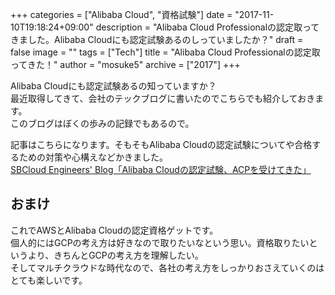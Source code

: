 +++
categories = ["Alibaba Cloud", "資格試験"]
date = "2017-11-10T19:18:24+09:00"
description = "Alibaba Cloud Professionalの認定取ってきました。Alibaba Cloudにも認定試験あるのしっていましたか？"
draft = false
image = ""
tags = ["Tech"]
title = "Alibaba Cloud Professionalの認定取ってきた！"
author = "mosuke5"
archive = ["2017"]
+++

Alibaba Cloudにも認定試験あるの知っていますか？  
最近取得してきて、会社のテックブログに書いたのでこちらでも紹介しておきます。  
このブログはぼくの歩みの記録でもあるので。

<!--more-->

記事はこちらになります。そもそもAlibaba Cloudの認定試験についてや合格するための対策や心構えなどかきました。  
[SBCloud Engineers' Blog「Alibaba Cloudの認定試験、ACPを受けてきた」](https://techblog.sbcloud.co.jp/2017/11/06/acp/)

## おまけ
これでAWSとAlibaba Cloudの認定資格ゲットです。  
個人的にはGCPの考え方は好きなので取りたいなという思い。資格取りたいというより、きちんとGCPの考え方を理解したい。  
そしてマルチクラウドな時代なので、各社の考え方をしっかりおさえていくのはとても楽しいです。


